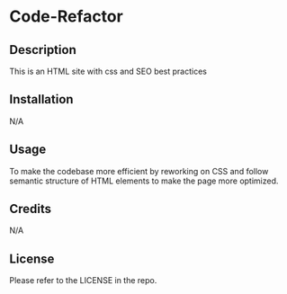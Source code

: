 # Code-Refactor

## Description

This is an HTML site with css and SEO best practices

## Installation

N/A

## Usage

To make the codebase more efficient by reworking on CSS and follow semantic structure of HTML elements to make the page more optimized.

## Credits

N/A

## License

Please refer to the LICENSE in the repo.